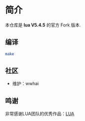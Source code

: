 # 简介

本仓库是 **lua V5.4.5** 的官方 Fork 版本.
## 编译

```bash
make
```
## 社区

- 维护：wwhai

## 鸣谢

非常感谢LUA团队的优秀作品：[LUA](https://github.com/lua/lua)
